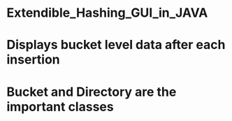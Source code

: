 # Extendible_Hashing_GUI_in_JAVA
# Displays bucket level data after each insertion
# Bucket and Directory are the important classes
